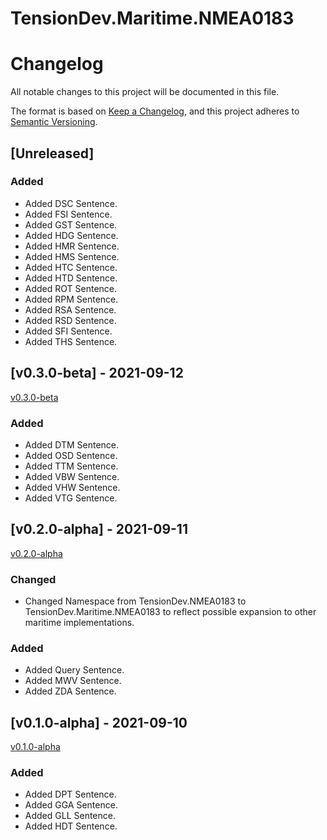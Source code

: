 # TensionDev.Maritime.NMEA0183

# Changelog
All notable changes to this project will be documented in this file.

The format is based on [Keep a Changelog](https://keepachangelog.com/en/1.0.0/),
and this project adheres to [Semantic Versioning](https://semver.org/spec/v2.0.0.html).

## [Unreleased]

### Added
- Added DSC Sentence.
- Added FSI Sentence.
- Added GST Sentence.
- Added HDG Sentence.
- Added HMR Sentence.
- Added HMS Sentence.
- Added HTC Sentence.
- Added HTD Sentence.
- Added ROT Sentence.
- Added RPM Sentence.
- Added RSA Sentence.
- Added RSD Sentence.
- Added SFI Sentence.
- Added THS Sentence.

## [v0.3.0-beta] - 2021-09-12
[v0.3.0-beta](https://github.com/TensionDev/NMEA0183/releases/tag/v0.3.0-beta)

### Added
- Added DTM Sentence.
- Added OSD Sentence.
- Added TTM Sentence.
- Added VBW Sentence.
- Added VHW Sentence.
- Added VTG Sentence.


## [v0.2.0-alpha] - 2021-09-11
[v0.2.0-alpha](https://github.com/TensionDev/NMEA0183/releases/tag/v0.2.0-alpha)

### Changed
- Changed Namespace from TensionDev.NMEA0183 to TensionDev.Maritime.NMEA0183 to reflect possible expansion to other maritime implementations.

### Added
- Added Query Sentence.
- Added MWV Sentence.
- Added ZDA Sentence.


## [v0.1.0-alpha] - 2021-09-10
[v0.1.0-alpha](https://github.com/TensionDev/NMEA0183/releases/tag/v0.1.0-alpha)

### Added
- Added DPT Sentence.
- Added GGA Sentence.
- Added GLL Sentence.
- Added HDT Sentence.